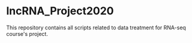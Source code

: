 # lncRNA_Project2020
This repository contains all scripts related to data treatment for RNA-seq course's project.
